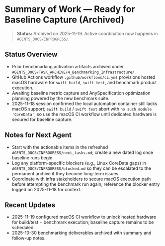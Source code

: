 # Summary of Work — Ready for Baseline Capture (Archived)

> **Status:** Archived on 2025-11-19. Active coordination now happens in `AGENTS_DOCS/INPROGRESS/`.

## Status Overview
- Prior benchmarking activation artifacts archived under `AGENTS_DOCS/TASK_ARCHIVE/4_Benchmarking_Infrastructure/`.
- GitHub Actions workflow `.github/workflows/ci.yml` provisions hosted macOS hardware for `swift build`, `swift test`, and benchmark product execution.
- Awaiting baseline metric capture and AnySpecification optimization planning powered by the new benchmark suite.
- 2025-11-18 session confirmed the local automation container still lacks macOS support; `swift build` / `swift test` abort with `no such module 'CoreData'`, so use the macOS CI workflow until dedicated hardware is secured for baseline capture.

## Notes for Next Agent
- Start with the actionable items in the refreshed `AGENTS_DOCS/INPROGRESS/next_tasks.md`; create a new dated log once baseline runs begin.
- Log any platform-specific blockers (e.g., Linux CoreData gaps) in `AGENTS_DOCS/INPROGRESS/blocked.md` so they can be escalated to the permanent archive if they become long-term issues.
- Coordinate with infra stakeholders to secure macOS execution path before attempting the benchmark run again; reference the blocker entry logged on 2025-11-18 for context.

## Recent Updates
- 2025-11-19 configured macOS CI workflow to unlock hosted hardware for build/test + benchmark execution; baseline capture remains to be scheduled.
- 2025-10-30 benchmarking deliverables archived with summary and follow-up notes.
